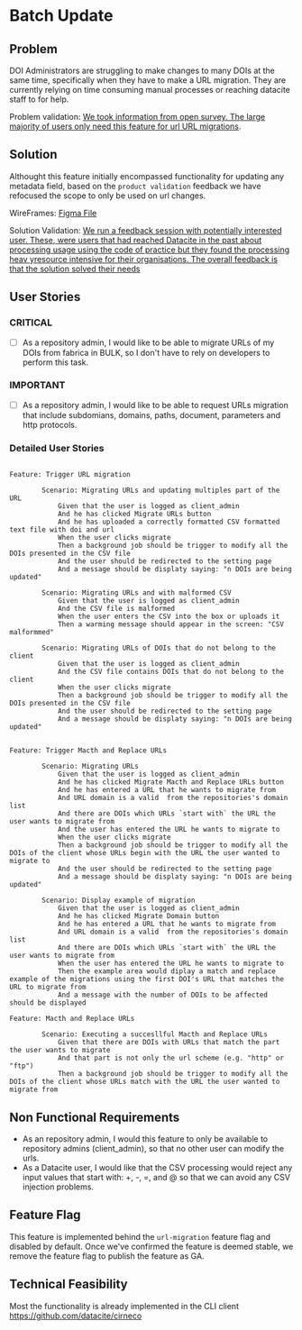 # Batch Update

## Problem

DOI Administrators are struggling to make changes to many DOIs at the same time, specifically when they have to make a URL migration. They are currently relying on time consuming manual processes or reaching datacite staff to for help.


Problem validation: [We took information from open survey. The large majority of users only need this feature for url URL migrations](https://docs.google.com/document/d/17spNmeQUstzM13FrWfd4Ja18YzTKfB2v_8DSd51mJSM/edit#). 

## Solution 

Althought this feature initially encompassed functionality for updating any metadata field, based on the `product validation` feedback we have refocused the scope to only be used on url changes. 


WireFrames: [Figma File](https://www.figma.com/file/YYSb7xlL2TvV5MNaRZ8tXR/Batch-Update?node-id=0%3A1)

Solution Validation: [We run a feedback session with potentially interested user. These, were users that had reached Datacite in the past about processing usage using the code of practice but they found the processing heav yresource intensive for their organisations. The overall feedback is that the solution solved their needs]()

## User Stories

### CRITICAL

- [ ] As a repository admin, I would like to be able to migrate URLs of my DOIs from fabrica in BULK, so I don't have to rely on developers to perform this task.

### IMPORTANT

- [ ] As a repository admin, I would like to be able to request URLs migration that include subdomians, domains, paths, document, parameters and http protocols.


### Detailed User Stories

```cucumber

Feature: Trigger URL migration

        Scenario: Migrating URLs and updating multiples part of the URL
            Given that the user is logged as client_admin
            And he has clicked Migrate URLs button 
            And he has uploaded a correctly formatted CSV formatted text file with doi and url 
            When the user clicks migrate
            Then a background job should be trigger to modify all the DOIs presented in the CSV file
            And the user should be redirected to the setting page
            And a message should be displaty saying: "n DOIs are being updated"

        Scenario: Migrating URLs and with malformed CSV
            Given that the user is logged as client_admin
            And the CSV file is malformed
            When the user enters the CSV into the box or uploads it
            Then a warming message should appear in the screen: "CSV malformmed"

        Scenario: Migrating URLs of DOIs that do not belong to the client
            Given that the user is logged as client_admin
            And the CSV file contains DOIs that do not belong to the client
            When the user clicks migrate
            Then a background job should be trigger to modify all the DOIs presented in the CSV file
            And the user should be redirected to the setting page
            And a message should be displaty saying: "n DOIs are being updated"


Feature: Trigger Macth and Replace URLs

        Scenario: Migrating URLs 
            Given that the user is logged as client_admin
            And he has clicked Migrate Macth and Replace URLs button 
            And he has entered a URL that he wants to migrate from
            And URL domain is a valid  from the repositories's domain list
            And there are DOIs which URLs `start with` the URL the user wants to migrate from
            And the user has entered the URL he wants to migrate to
            When the user clicks migrate
            Then a background job should be trigger to modify all the DOIs of the client whose URLs begin with the URL the user wanted to migrate to
            And the user should be redirected to the setting page
            And a message should be displaty saying: "n DOIs are being updated"

        Scenario: Display example of migration
            Given that the user is logged as client_admin
            And he has clicked Migrate Domain button 
            And he has entered a URL that he wants to migrate from
            And URL domain is a valid  from the repositories's domain list
            And there are DOIs which URLs `start with` the URL the user wants to migrate from
            When the user has entered the URL he wants to migrate to
            Then the example area would diplay a match and replace example of the migrations using the first DOI's URL that matches the URL to migrate from
            And a message with the number of DOIs to be affected should be displayed

Feature: Macth and Replace URLs

        Scenario: Executing a succesllful Macth and Replace URLs
            Given that there are DOIs with URLs that match the part the user wants to migrate
            And that part is not only the url scheme (e.g. "http" or "ftp")
            Then a background job should be trigger to modify all the DOIs of the client whose URLs match with the URL the user wanted to migrate from

```


## Non Functional Requirements

- As an repository admin, I would this feature to only be available to repository admins (client_admin), so that no other user can modify the urls.
- As a Datacite user, I would like that the CSV processing would reject any input values that start with: +, -, =, and @ so that we can avoid any CSV injection problems.


## Feature Flag

This feature is implemented behind the `url-migration` feature flag and disabled by default.
Once we've confirmed the feature is deemed stable, we remove the feature flag to publish the feature as GA.

## Technical Feasibility

Most the functionality is already implemented in the CLI client https://github.com/datacite/cirneco

